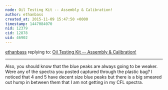 ```yaml
---
node: Oil Testing Kit -- Assembly & Calibration! 
author: ethanbass
created_at: 2015-11-09 15:47:50 +0000
timestamp: 1447084070
nid: 12379
cid: 12878
uid: 46902
---
```




[ethanbass](../profile/ethanbass) replying to: [Oil Testing Kit -- Assembly & Calibration! ](../notes/_mahsa_/11-09-2015/oil-testing-kit-assembly-calibration)

----
Also, you should know that the blue peaks are always going to be weaker. Were any of the spectra you posted captured through the plastic bag? I noticed that 4 and 5 have decent size blue peaks but there is a big smeared out hump in between them that I am not getting in my CFL spectra.